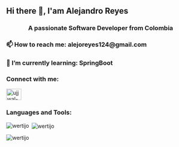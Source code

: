 ## Hi there 👋, I'am Alejandro Reyes
<h3 align="center">A passionate Software Developer from Colombia</h3>

<h3>📫 How to reach me: alejoreyes124@gmail.com</h3>
<h3>🌱 I’m currently learning: SpringBoot</h3>

<h3 align="left">Connect with me:</h3>
<p align="left">
<a href="https://www.linkedin.com/in/jairo-alejandro-reyes-duarte/" target="blank"><img align="center" src="https://raw.githubusercontent.com/rahuldkjain/github-profile-readme-generator/master/src/images/icons/Social/linked-in-alt.svg" alt="ujjwal-bhatt-b256271a3" height="30" width="40" /></a>
</p>

<h3 align="left">Languages and Tools:</h3>
<p align="left"> 

</p>

<p><img align="left" src="https://github-readme-stats.vercel.app/api/top-langs username=wertijo&show_icons=true&locale=en&layout=compact" alt="wertijo" /></p>

<p>&nbsp;<img align="center" src="https://github-readme-stats.vercel.app/api?username=wertijo&show_icons=true&locale=en" alt="wertijo" /></p>

<p><img align="center" src="https://github-readme-streak-stats.herokuapp.com/?user=wertijo" alt="wertijo" /></p>
